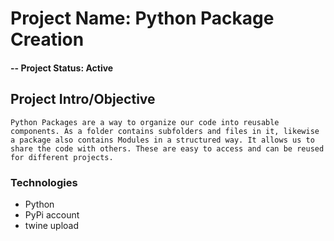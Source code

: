 # Project Name: Python Package Creation

#### -- Project Status: Active

## Project Intro/Objective
    Python Packages are a way to organize our code into reusable components. As a folder contains subfolders and files in it, likewise a package also contains Modules in a structured way. It allows us to share the code with others. These are easy to access and can be reused for different projects.

### Technologies
* Python
* PyPi account
* twine upload


